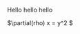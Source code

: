 ---
---
<head>
<script>
  MathJax = {
    tex: {
      inlineMath: [['$', '$']]
    }
  };
</script>
<head>

Hello hello hello

$\partial(rho) x = y^2 $
